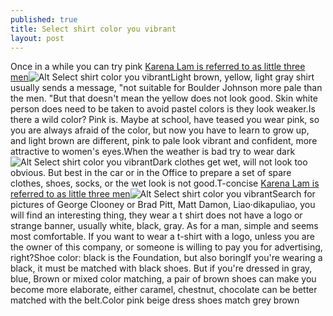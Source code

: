 ```yaml
---
published: true
title: Select shirt color you vibrant
layout: post
---
```

Once in a while you can try pink [Karena Lam is referred to as little three men](http://katespade2.bravesites.com/entries/general/karena-lam-is-referred-to-as-little-three-men-love-literary-fan-milf)![Alt Select shirt color you vibrant](https://c2.staticflickr.com/2/1539/26482862542_e609caca2d.jpg)Light brown, yellow, light gray shirt usually sends a message, \"not suitable for Boulder Johnson more pale than the men. \"But that doesn\'t mean the yellow does not look good. Skin white person does need to be taken to avoid pastel colors is they look weaker.Is there a wild color? Pink is. Maybe at school, have teased you wear pink, so you are always afraid of the color, but now you have to learn to grow up, and light brown are different, pink to pale look vibrant and confident, more attractive to women\'s eyes.When the weather is bad try to wear dark![Alt Select shirt color you vibrant](https://c2.staticflickr.com/2/1665/25972276893_6475d3e42d.jpg)Dark clothes get wet, will not look too obvious. But best in the car or in the Office to prepare a set of spare clothes, shoes, socks, or the wet look is not good.T-concise [Karena Lam is referred to as little three men](http://katespade2.bravesites.com/entries/general/karena-lam-is-referred-to-as-little-three-men-love-literary-fan-milf)![Alt Select shirt color you vibrant](https://c2.staticflickr.com/2/1704/25972281883_d2cbd8e5a4.jpg)Search for pictures of George Clooney or Brad Pitt, Matt Damon, Liao·dikapuliao, you will find an interesting thing, they wear a t shirt does not have a logo or strange banner, usually white, black, gray. As for a man, simple and seems most comfortable. If you want to wear a t-shirt with a logo, unless you are the owner of this company, or someone is willing to pay you for advertising, right?Shoe color: black is the Foundation, but also boringIf you\'re wearing a black, it must be matched with black shoes. But if you\'re dressed in gray, blue, Brown or mixed color matching, a pair of brown shoes can make you become more elaborate, either caramel, chestnut, chocolate can be better matched with the belt.Color pink beige dress shoes match grey brown